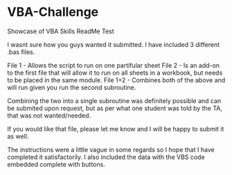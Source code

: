# VBA-Challenge
Showcase of VBA Skills
ReadMe Test

I wasnt sure how you guys wanted it submitted. I have included 3 different .bas files. 

File 1 - Allows the script to run on one partifular sheet
File 2 - Is an add-on to the first file that will allow it to run on all sheets in a workbook, but needs to be placed in the same module.
File 1+2 - Combines both of the above and will run given you run the second subroutine.

Combining the two into a single subroutine was definitely possible and can be submited upon request, but as per what one student was told by the TA, that was not wanted/needed.

If you would like that file, please let me know and I will be happy to submit it as well.

The instructions were a little vague in some regards so I hope that I have completed it satisfactorily. I also included the data with the VBS code embedded complete with buttons.